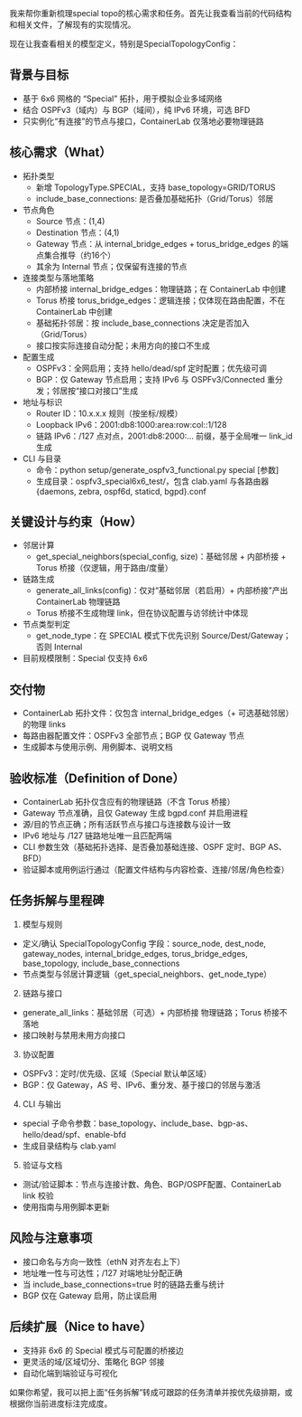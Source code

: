 我来帮你重新梳理special topo的核心需求和任务。首先让我查看当前的代码结构和相关文件，了解现有的实现情况。

现在让我查看相关的模型定义，特别是SpecialTopologyConfig：

## 背景与目标
- 基于 6x6 网格的 “Special” 拓扑，用于模拟企业多域网络
- 结合 OSPFv3（域内）与 BGP（域间），纯 IPv6 环境，可选 BFD
- 只实例化“有连接”的节点与接口，ContainerLab 仅落地必要物理链路

## 核心需求（What）
- 拓扑类型
  - 新增 TopologyType.SPECIAL，支持 base_topology=GRID/TORUS
  - include_base_connections: 是否叠加基础拓扑（Grid/Torus）邻居
- 节点角色
  - Source 节点：(1,4)
  - Destination 节点：(4,1)
  - Gateway 节点：从 internal_bridge_edges + torus_bridge_edges 的端点集合推导（约16个）
  - 其余为 Internal 节点；仅保留有连接的节点
- 连接类型与落地策略
  - 内部桥接 internal_bridge_edges：物理链路；在 ContainerLab 中创建
  - Torus 桥接 torus_bridge_edges：逻辑连接；仅体现在路由配置，不在 ContainerLab 中创建
  - 基础拓扑邻居：按 include_base_connections 决定是否加入（Grid/Torus）
  - 接口按实际连接自动分配；未用方向的接口不生成
- 配置生成
  - OSPFv3：全网启用；支持 hello/dead/spf 定时配置；优先级可调
  - BGP：仅 Gateway 节点启用；支持 IPv6 与 OSPFv3/Connected 重分发；邻居按“接口对接口”生成
- 地址与标识
  - Router ID：10.x.x.x 规则（按坐标/规模）
  - Loopback IPv6：2001:db8:1000:area:row:col::1/128
  - 链路 IPv6：/127 点对点，2001:db8:2000:… 前缀，基于全局唯一 link_id 生成
- CLI 与目录
  - 命令：python setup/generate_ospfv3_functional.py special [参数]
  - 生成目录：ospfv3_special6x6_test/，包含 clab.yaml 与各路由器 {daemons, zebra, ospf6d, staticd, bgpd}.conf

## 关键设计与约束（How）
- 邻居计算
  - get_special_neighbors(special_config, size)：基础邻居 + 内部桥接 + Torus 桥接（仅逻辑，用于路由/度量）
- 链路生成
  - generate_all_links(config)：仅对“基础邻居（若启用）+ 内部桥接”产出 ContainerLab 物理链路
  - Torus 桥接不生成物理 link，但在协议配置与访邻统计中体现
- 节点类型判定
  - get_node_type：在 SPECIAL 模式下优先识别 Source/Dest/Gateway；否则 Internal
- 目前规模限制：Special 仅支持 6x6

## 交付物
- ContainerLab 拓扑文件：仅包含 internal_bridge_edges（+ 可选基础邻居）的物理 links
- 每路由器配置文件：OSPFv3 全部节点；BGP 仅 Gateway 节点
- 生成脚本与使用示例、用例脚本、说明文档

## 验收标准（Definition of Done）
- ContainerLab 拓扑仅含应有的物理链路（不含 Torus 桥接）
- Gateway 节点准确，且仅 Gateway 生成 bgpd.conf 并启用进程
- 源/目的节点正确；所有活跃节点与接口与连接数与设计一致
- IPv6 地址与 /127 链路地址唯一且匹配两端
- CLI 参数生效（基础拓扑选择、是否叠加基础连接、OSPF 定时、BGP AS、BFD）
- 验证脚本或用例运行通过（配置文件结构与内容检查、连接/邻居/角色检查）

## 任务拆解与里程碑
1) 模型与规则
- 定义/确认 SpecialTopologyConfig 字段：source_node, dest_node, gateway_nodes, internal_bridge_edges, torus_bridge_edges, base_topology, include_base_connections
- 节点类型与邻居计算逻辑（get_special_neighbors、get_node_type）

2) 链路与接口
- generate_all_links：基础邻居（可选）+ 内部桥接 物理链路；Torus 桥接不落地
- 接口映射与禁用未用方向接口

3) 协议配置
- OSPFv3：定时/优先级、区域（Special 默认单区域）
- BGP：仅 Gateway，AS 号、IPv6、重分发、基于接口的邻居与激活

4) CLI 与输出
- special 子命令参数：base_topology、include_base、bgp-as、hello/dead/spf、enable-bfd
- 生成目录结构与 clab.yaml

5) 验证与文档
- 测试/验证脚本：节点与连接计数、角色、BGP/OSPF配置、ContainerLab link 校验
- 使用指南与用例脚本更新

## 风险与注意事项
- 接口命名与方向一致性（ethN 对齐左右上下）
- 地址唯一性与可达性；/127 对端地址分配正确
- 当 include_base_connections=true 时的链路去重与统计
- BGP 仅在 Gateway 启用，防止误启用

## 后续扩展（Nice to have）
- 支持非 6x6 的 Special 模式与可配置的桥接边
- 更灵活的域/区域切分、策略化 BGP 邻接
- 自动化端到端验证与可视化

如果你希望，我可以把上面“任务拆解”转成可跟踪的任务清单并按优先级排期，或根据你当前进度标注完成度。
